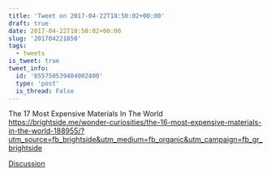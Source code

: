 ```yaml
---
title: 'Tweet on 2017-04-22T18:50:02+00:00'
draft: true
date: 2017-04-22T18:50:02+00:00
slug: '201704221850'
tags:
  - tweets
is_tweet: true
tweet_info:
  id: '855750539404902400'
  type: 'post'
  is_thread: False
---
```




The 17 Most Expensive Materials In The World <https://brightside.me/wonder-curiosities/the-16-most-expensive-materials-in-the-world-188955/?utm_source=fb_brightside&utm_medium=fb_organic&utm_campaign=fb_gr_brightside>

[Discussion](https://x.com/sytelus/status/855750539404902400)

